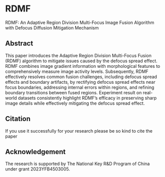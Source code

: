 # RDMF

RDMF: An Adaptive Region Division Multi-Focus Image Fusion Algorithm with Defocus Diffusion Mitigation Mechanism

## Abstract

This paper introduces the Adaptive Region Division Multi-Focus Fusion (RDMF) algorithm to mitigate issues caused by the defocus spread effect. RDMF combines image gradient information with morphological features to comprehensively measure image activity levels. Subsequently, RDMF effectively resolves common fusion challenges, including defocus spread effects and boundary artifacts, by rectifying defocus spread effects near focus boundaries, addressing internal errors within regions, and refining boundary transitions between fused regions. Experiment result on real-world datasets consistently highlight RDMF’s efficacy in preserving sharp image details while effectively mitigating the defocus spread effect.



## Citation

If you use it successfully for your research please be so kind to cite the paper



## Acknowledgement

The research is supported by The National Key R&D Program of China under grant 2023YFB4503005.

